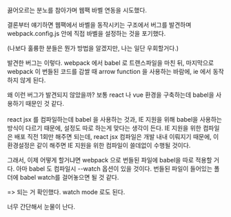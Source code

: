끓어오르는 분노를 참아가며 웹팩 바벨 연동을 시도했다.

결론부터 얘기하면 웹팩에서 바벨을 동작시키는 구조에서 버그를 발견하며
webpack.config.js 안에 직접 바벨을 설정하는 것을 포기했다.

(나보다 훌륭한 분들은 뭔가 방법을 알겠지만, 나는 일단 우회할거다.)

발견한 버그는 이렇다.
webpack 에서 babel 로 트랜스파일을 마친 뒤, 마지막으로 webpack 이
번들된 코드를 감쌀 때 arrow function 을 사용하는 바람에,
ie 에서 동작하지 않게 된다.

왜 이런 버그가 발견되지 않았을까? 보통 react 나 vue 환경을 구축하는데 babel을 사용하기 때문인 것 같다.
<br>
<br>
react jsx 를 컴파일하는데 babel 을 사용하는 것과, IE 지원을 위해 babel을 사용하는 방식이 다르기 때문에, 설정도 따로 하는게 맞다는 생각이 든다. IE 지원을 위한 컴파일은 배포 직전 1회만 해주면 되는데, react jsx 컴파일은 개발 내내 이뤄지기 때문에, 이 환경설정은 같이 해주면 IE 지원을 위한 컴파일이 쓸데없이 수행될 것이다.

그래서, 이제 어떻게 할거냐면 webpack 으로 번들된 파일에 babel을 따로 적용할 거다.
아마 babel 도 컴파일시 --watch 옵션이 있을 것이다. 번들된 파일이 들어있는 폴더에 babel watch를
걸어놓으면 될 것 같다.

=> 되는 거 확인했다. watch mode 로도 된다.

너무 간단해서 눈물이 난다.
